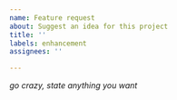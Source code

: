 ```yaml
---
name: Feature request
about: Suggest an idea for this project
title: ''
labels: enhancement
assignees: ''

---
```


_go crazy, state anything you want_
